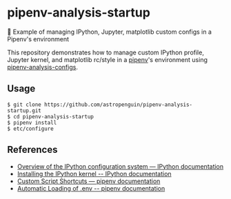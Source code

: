 # pipenv-analysis-startup
:penguin: Example of managing IPython, Jupyter, matplotlib custom configs in a Pipenv's environment

This repository demonstrates how to manage custom IPython profile, Jupyter kernel, and matplotlib rc/style in a [pipenv](https://pipenv.readthedocs.io/en/latest/)'s environment using [pipenv-analysis-configs](https://github.com/astropenguin/pipenv-analysis-configs).

## Usage

```shell
$ git clone https://github.com/astropenguin/pipenv-analysis-startup.git
$ cd pipenv-analysis-startup
$ pipenv install
$ etc/configure
```

## References

+ [Overview of the IPython configuration system — IPython documentation](https://ipython.readthedocs.io/en/stable/development/config.html)
+ [Installing the IPython kernel -- IPython documentation](https://ipython.readthedocs.io/en/stable/install/kernel_install.html)
+ [Custom Script Shortcuts — pipenv documentation](https://pipenv.readthedocs.io/en/latest/advanced/#custom-script-shortcuts)
+ [Automatic Loading of .env -- pipenv documentation](https://pipenv.readthedocs.io/en/latest/advanced/#automatic-loading-of-env)
